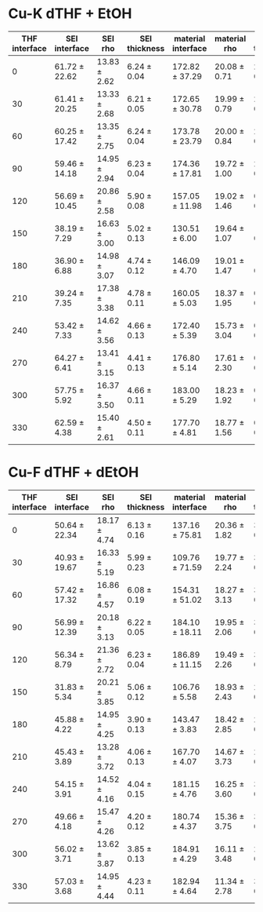 # Cu-K dTHF + EtOH

| THF interface|SEI interface|SEI rho|SEI thickness|material interface|material rho|material thickness|Ti rho| chi2 |
| ---|---|---|---|---|---|---|---|---|
| 0 | 61.72 ± 22.62 | 13.83 ± 2.62 | 6.24 ± 0.04 | 172.82 ± 37.29 | 20.08 ± 0.71 | 2.11 ± 0.19 | 25.42 ± 0.41 | -1.99 ± 0.01 | 0.960292 |
| 30 | 61.41 ± 20.25 | 13.33 ± 2.68 | 6.21 ± 0.05 | 172.65 ± 30.78 | 19.99 ± 0.79 | 2.21 ± 0.18 | 25.41 ± 0.40 | -1.99 ± 0.01 | 1.09897 |
| 60 | 60.25 ± 17.42 | 13.35 ± 2.75 | 6.24 ± 0.04 | 173.78 ± 23.79 | 20.00 ± 0.84 | 2.45 ± 0.18 | 25.44 ± 0.43 | -1.99 ± 0.01 | 0.89654 |
| 90 | 59.46 ± 14.18 | 14.95 ± 2.94 | 6.23 ± 0.04 | 174.36 ± 17.81 | 19.72 ± 1.00 | 2.49 ± 0.22 | 25.86 ± 0.83 | -1.99 ± 0.01 | 1.03303 |
| 120 | 56.69 ± 10.45 | 20.86 ± 2.58 | 5.90 ± 0.08 | 157.05 ± 11.98 | 19.02 ± 1.46 | 0.39 ± 0.40 | 27.10 ± 1.78 | -1.99 ± 0.01 | 1.19962 |
| 150 | 38.19 ± 7.29 | 16.63 ± 3.00 | 5.02 ± 0.13 | 130.51 ± 6.00 | 19.64 ± 1.07 | -0.54 ± 0.31 | 29.76 ± 2.04 | -1.98 ± 0.02 | 0.699426 |
| 180 | 36.90 ± 6.88 | 14.98 ± 3.07 | 4.74 ± 0.12 | 146.09 ± 4.70 | 19.01 ± 1.47 | -0.41 ± 0.37 | 28.48 ± 2.21 | -1.98 ± 0.02 | 0.618999 |
| 210 | 39.24 ± 7.35 | 17.38 ± 3.38 | 4.78 ± 0.11 | 160.05 ± 5.03 | 18.37 ± 1.95 | 0.07 ± 0.47 | 30.08 ± 2.97 | -1.98 ± 0.02 | 0.493772 |
| 240 | 53.42 ± 7.33 | 14.62 ± 3.56 | 4.66 ± 0.13 | 172.40 ± 5.39 | 15.73 ± 3.04 | 0.49 ± 0.42 | 29.25 ± 2.99 | -1.97 ± 0.03 | 0.563653 |
| 270 | 64.27 ± 6.41 | 13.41 ± 3.15 | 4.41 ± 0.13 | 176.80 ± 5.14 | 17.61 ± 2.30 | 0.19 ± 0.42 | 29.24 ± 2.79 | -1.93 ± 0.05 | 0.440505 |
| 300 | 57.75 ± 5.92 | 16.37 ± 3.50 | 4.66 ± 0.11 | 183.00 ± 5.29 | 18.23 ± 1.92 | 0.63 ± 0.43 | 30.44 ± 3.11 | -1.91 ± 0.06 | 0.327755 |
| 330 | 62.59 ± 4.38 | 15.40 ± 2.61 | 4.50 ± 0.11 | 177.70 ± 4.81 | 18.77 ± 1.56 | 0.27 ± 0.36 | 29.39 ± 2.42 | -1.75 ± 0.07 | 0.52418 |


# Cu-F dTHF + dEtOH

| THF interface|SEI interface|SEI rho|SEI thickness|material interface|material rho|material thickness|Ti rho| chi2 |
| ---|---|---|---|---|---|---|---|---|
| 0 | 50.64 ± 22.34 | 18.17 ± 4.74 | 6.13 ± 0.16 | 137.16 ± 75.81 | 20.36 ± 1.82 | 3.66 ± 0.24 | 33.29 ± 2.77 | -1.78 ± 0.07 | 0.575823 |
| 30 | 40.93 ± 19.67 | 16.33 ± 5.19 | 5.99 ± 0.23 | 109.76 ± 71.59 | 19.77 ± 2.24 | 3.54 ± 0.23 | 33.41 ± 2.96 | -1.68 ± 0.07 | 0.525283 |
| 60 | 57.42 ± 17.32 | 16.86 ± 4.57 | 6.08 ± 0.19 | 154.31 ± 51.02 | 18.27 ± 3.13 | 3.77 ± 0.24 | 34.19 ± 3.04 | -1.79 ± 0.06 | 0.438272 |
| 90 | 56.99 ± 12.39 | 20.18 ± 3.13 | 6.22 ± 0.05 | 184.10 ± 18.11 | 19.95 ± 2.06 | 3.43 ± 0.25 | 36.13 ± 2.63 | -1.65 ± 0.07 | 0.556177 |
| 120 | 56.34 ± 8.79 | 21.36 ± 2.72 | 6.23 ± 0.04 | 186.89 ± 11.15 | 19.49 ± 2.26 | 3.51 ± 0.24 | 36.23 ± 2.61 | -1.52 ± 0.07 | 0.63287 |
| 150 | 31.83 ± 5.34 | 20.21 ± 3.85 | 5.06 ± 0.12 | 106.76 ± 5.58 | 18.93 ± 2.43 | 2.59 ± 0.23 | 31.76 ± 1.76 | -1.51 ± 0.07 | 0.768375 |
| 180 | 45.88 ± 4.22 | 14.95 ± 4.25 | 3.90 ± 0.13 | 143.47 ± 3.83 | 18.42 ± 2.85 | 2.52 ± 0.23 | 32.63 ± 2.22 | -1.16 ± 0.08 | 0.717984 |
| 210 | 45.43 ± 3.89 | 13.28 ± 3.72 | 4.06 ± 0.13 | 167.70 ± 4.07 | 14.67 ± 3.73 | 2.79 ± 0.22 | 33.68 ± 2.58 | -0.94 ± 0.07 | 0.435861 |
| 240 | 54.15 ± 3.91 | 14.52 ± 4.16 | 4.04 ± 0.15 | 181.15 ± 4.76 | 16.25 ± 3.60 | 3.00 ± 0.23 | 34.58 ± 2.86 | -0.97 ± 0.07 | 0.541714 |
| 270 | 49.66 ± 4.18 | 15.47 ± 4.26 | 4.20 ± 0.12 | 180.74 ± 4.37 | 15.36 ± 3.75 | 3.06 ± 0.22 | 35.31 ± 2.78 | -0.84 ± 0.07 | 0.526453 |
| 300 | 56.02 ± 3.71 | 13.62 ± 3.87 | 3.85 ± 0.13 | 184.91 ± 4.29 | 16.11 ± 3.48 | 2.81 ± 0.22 | 35.28 ± 2.83 | -0.73 ± 0.07 | 0.524645 |
| 330 | 57.03 ± 3.68 | 14.95 ± 4.44 | 4.23 ± 0.11 | 182.94 ± 4.64 | 11.34 ± 2.78 | 3.25 ± 0.17 | 34.97 ± 2.77 | -0.69 ± 0.07 | 0.543339 |
